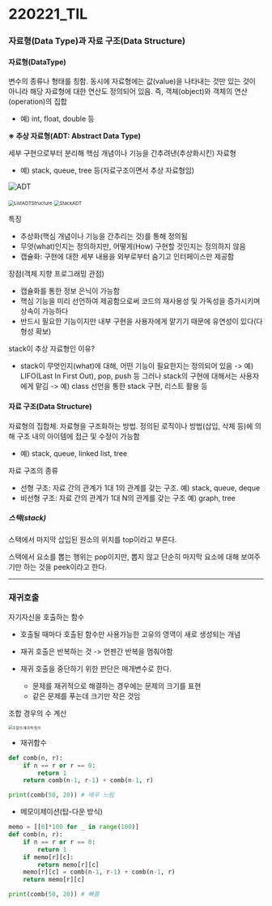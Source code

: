 # 220221_TIL

### 자료형(Data Type)과 자료 구조(Data Structure) 

#### 자료형(DataType)

변수의 종류나 형태를 칭함. 동시에 자료형에는 값(value)을 나타내는 것만 있는 것이 아니라 해당 자료형에 대한 연산도 정의되어 있음. 즉, 객체(object)와 객체의 연산(operation)의 집합

- 예) int, float, double 등



**※ 추상 자료형(ADT: Abstract Data Type)**

세부 구현으로부터 분리해 핵심 개념이나 기능을 간추려낸(추상화시킨) 자료형

- 예) stack, queue, tree 등(자료구조이면서 추상 자료형임)

![ADT](https://user-images.githubusercontent.com/93081720/155131605-41b6fec0-aff0-435e-9d6e-432b464d2cad.jpg)

<img src="https://user-images.githubusercontent.com/93081720/155131755-5a5c0f51-ea37-4669-a7af-65c5ab28bf38.png" alt="ListADTStructure" style="zoom: 67%;" />

<img src="https://user-images.githubusercontent.com/93081720/155131807-5352678e-d33a-4770-969a-efcaf63e179c.jpg" alt="StackADT" style="zoom: 67%;" />

특징

- 추상화(핵심 개념이나 기능을 간추리는 것)를 통해 정의됨
- 무엇(what)인지는 정의하지만, 어떻게(How) 구현할 것인지는 정의하지 않음
- 캡슐화: 구현에 대한 세부 내용을 외부로부터 숨기고 인터페이스만 제공함



장점(객체 지향 프로그래밍 관점)

- 캡슐화를 통한 정보 은닉이 가능함
- 핵심 기능을 미리 선언하여 제공함으로써 코드의 재사용성 및 가독성을 증가시키며 상속이 가능하다
- 반드시 필요한 기능이지만 내부 구현을 사용자에게 맡기기 때문에 유연성이 있다(다형성 확보)



stack이 추상 자료형인 이유?

- stack이 무엇인지(what)에 대해, 어떤 기능이 필요한지는 정의되어 있음 -> 예)  LIFO(Last In First Out), pop, push 등
  그러나 stack의 구현에 대해서는 사용자에게 맡김 -> 예) class 선언을 통한 stack 구현, 리스트 활용 등



#### 자료 구조(Data Structure)

자료형의 집합체. 자료형을 구조화하는 방법.
정의된 로직이나 방법(삽입, 삭제 등)에 의해 구조 내의 아이템에 접근 및 수정이 가능함

- 예) stack, queue, linked list, tree



자료 구조의 종류

- 선형 구조: 자료 간의 관계가 1대 1의 관계를 갖는 구조. 예) stack, queue, deque
- 비선형 구조: 자료 간의 관계가 1대 N의 관계를 갖는 구조 예) graph, tree



##### 스택(stack)

스택에서 마지막 삽입된 원소의 위치를 top이라고 부른다.

스택에서 요소를 뽑는 행위는 pop이지만, 뽑지 않고 단순히 마지막 요소에 대해 보여주기만 하는 것을 peek이라고 한다.

-----

### 재귀호출

자기자신을 호출하는 함수

- 호출될 때마다 호출된 함수만 사용가능한 고유의 영역이 새로 생성되는 개념

- 재귀 호출은 반복하는 것 -> 언젠간 반복을 멈춰야함

- 재귀 호출을 중단하기 위한 판단은 매개변수로 한다.
  - 문제를 재귀적으로 해결하는 경우에는 문제의 크기를 표현
  - 같은 문제를 푸는데 크기만 작은 것임



조합 경우의 수 계산

<img src="https://user-images.githubusercontent.com/93081720/155132617-c464c55e-1a43-4330-ae84-cc398990ff61.jpg" alt="조합의 재귀적 정의" style="zoom: 50%;" />



- 재귀함수

```python
def comb(n, r):
    if n == r or r == 0:
        return 1
    return comb(n-1, r-1) + comb(n-1, r)

print(comb(50, 20)) # 매우 느림
```



- 메모이제이션(탑-다운 방식)

```python
memo = [[0]*100 for _ in range(100)]
def comb(n, r):
    if n == r or r == 0:
        return 1
    if memo[r][c]:
        return memo[r][c]
    memo[r][c] = comb(n-1, r-1) + comb(n-1, r)
    return memo[r][c]

print(comb(50, 20)) # 빠름
```

